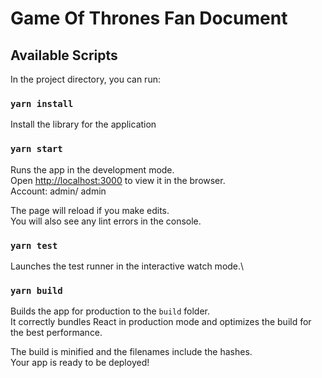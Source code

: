 # Game Of Thrones Fan Document

## Available Scripts

In the project directory, you can run:

### `yarn install`

Install the library for the application

### `yarn start`

Runs the app in the development mode.\
Open [http://localhost:3000](http://localhost:3000) to view it in the browser.\
Account: admin/ admin

The page will reload if you make edits.\
You will also see any lint errors in the console.

### `yarn test`

Launches the test runner in the interactive watch mode.\

### `yarn build`

Builds the app for production to the `build` folder.\
It correctly bundles React in production mode and optimizes the build for the best performance.

The build is minified and the filenames include the hashes.\
Your app is ready to be deployed!
